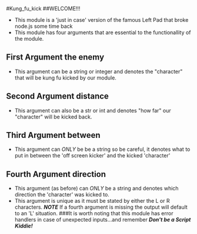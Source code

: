 #Kung_fu_kick 
##WELCOME!!!
- This module is a 'just in case' version of the famous Left Pad that broke node.js some time back
 - This module has four arguments that are essential to the functionallity of the module.
## First Argument __the enemy__
- This argument can be a string or integer and denotes the "character" that will be kung fu kicked by our module.
## Second Argument __distance__
- This argument can also be a str or int and denotes "how far" our "character" will be kicked back.
## Third Argument __between__
- This argument can *ONLY* be be a string so be careful, it denotes what to put in between the 'off screen kicker' and the kicked 'character'
## Fourth Argument __direction__
- This argument (as before) can *ONLY* be a string and denotes which direction the 'character' was kicked to.
 - This argument is unique as it must be stated by either the L or R characters.
__*NOTE*__ If a fourth argument is missing the output will default to an 'L' situation.
###It is worth noting that this module has error handlers in case of unexpected inputs...and remember __*Don't be a Script Kiddie!*__



